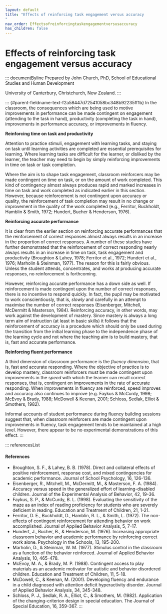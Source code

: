 ```yaml
---
layout: default
title: "Effects of reinforcing task engagement versus accuracy 
"
nav_order: Effectsofreinforcingtaskengagementversusaccuracy
has_children: false
---
```

# Effects of reinforcing task engagement versus accuracy 


::: documentByline
Prepared by John Church, PhD, School of Educational Studies and Human
Development

University of Canterbury, Christchurch, New Zealand.
:::

::: {#parent-fieldname-text-f2a58447d72541058bc348b92235ff1b}
In the classroom, the consequences which are being used to motive
improvements in performance can be made contingent on engagement
(attending to the task in hand), productivity (completing the task in
hand), improvements in performance accuracy, or improvements in fluency.

**Reinforcing time on task and productivity**

Attention to practice stimuli, engagement with learning tasks, and
staying on task until learning activities are completed are essential
prerequisites for learning. Where learning tasks are difficult for the
learner, or disliked by the learner, the teacher may need to begin by
simply reinforcing improvements in time on task or task completion.

Where the aim is to shape task engagement, classroom reinforcers may be
made contingent on time on task, or on the amount of work completed.
This kind of contingency almost always produces rapid and marked
increases in time on task and work completed as indicated earlier in
this section. However, because reinforcement is not contingent upon
accuracy or quality, the reinforcement of task completion may result in
no change or improvement in the quality of the work completed (e.g.,
Ferritor, Buckholdt, Hamblin & Smith, 1972; Hundert, Bucher & Henderson,
1976).

**Reinforcing accurate performance**

It is clear from the earlier section on reinforcing accurate
performances that the reinforcement of correct responses almost always
results in an increase in the proportion of correct responses. A number
of these studies have further demonstrated that the reinforcement of
correct responding nearly always results in an increase in time on task,
task engagement and productivity (Broughton & Lahey, 1978; Ferritor et
al., 1972; Hundert et al., 1976; Marholin & Steinman, 1977). The reason
for this is fairly obvious. Unless the student attends, concentrates,
and works at producing accurate responses, no reinforcement is
forthcoming.

However, reinforcing accurate performance has a down side as well. If
reinforcement is made contingent upon the number of correct responses,
there is no incentive to respond quickly. In fact, the pupil may be
motivated to work conscientiously, that is, *slowly* and carefully in an
attempt to maximise the number of correct responses (Eisenberger,
Mitchell, McDermitt & Masterson, 1984). Reinforcing accuracy, in other
words, may work against the development of mastery. Since mastery is
always a long term aim of instruction (at least in basic skills) it
follows that the reinforcement of accuracy is a procedure which should
only be used during the transition from the initial learning phase to
the independence phase of the learning cycle and not where the teaching
aim is to build mastery, that is, fast and accurate performance.

**Reinforcing fluent performance**

A third dimension of classroom performance is the *fluency dimension*,
that is, fast and accurate responding. Where the objective of practice
is to develop mastery, classroom reinforcers must be made contingent
upon improvements in the *speed* with which the learner can recall
correct responses, that is, contingent on improvements in the rate of
accurate responding. When improvements in fluency are reinforced, speed
improves and accuracy also continues to improve (e.g. Faykus & McCurdy,
1998; McEvoy & Brady, 1988; McDowell & Keenan, 2001; Schloss, Sedlak,
Elliot & Smothers, 1982).

Informal accounts of student performance during fluency building
sessions suggest that, when classroom reinforcers are made contingent
upon improvements in fluency, task engagement tends to be maintained at
a high level. However, there appear to be no experimental demonstrations
of this effect.
:::

::: referencesList
#### References

-   Broughton, S. F., & Lahey, B. B. (1978). Direct and collateral
    effects of positive reinforcement, response cost, and mixed
    contingencies for academic performance. Journal of School
    Psychology, 16, 126-136.
-   Eisenberger, R., Mitchell, M., McDermitt, M., & Masterson, F. A.
    (1984). Accuracy versus speed in the generalized effort of
    learning-disabled children. Journal of the Experimental Analysis of
    Behavior, 42, 19-36.
-   Faykus, S. P., & McCurdy, B. L. (1998). Evaluating the sensitivity
    of the maze as an index of reading proficiency for students who are
    severely deficient in reading. Education and Treatment of Children,
    21, 1-21.
-   Ferritor, D. E., Buckholdt, D., Hamblin, R. L., & Smith, L. (1972).
    The non-effects of contingent reinforcement for attending behavior
    on work accomplished. Journal of Applied Behavior Analysis, 5, 7-17.
-   Hundert, J., Bucher, B., & Henderson, M. (1976). Increasing
    appropriate classroom behavior and academic performance by
    reinforcing correct work alone. Psychology in the Schools, 13,
    195-200.
-   Marholin, D., & Steinman, W. M. (1977). Stimulus control in the
    classroom as a function of the behavior reinforced. Journal of
    Applied Behavior Analysis, 10, 465-478.
-   McEvoy, M. A., & Brady, M. P. (1988). Contingent access to play
    materials as an academic motivator for autistic and behavior
    disordered children. Education and Treatment of Children, 11, 5-18.
-   McDowell, C., & Keenan, M. (2001). Developing fluency and endurance
    in a child diagnosed with attention deficit hyperactivity disorder.
    Journal of Applied Behavior Analysis, 34, 345-348.
-   Schloss, P. J., Sedlak, R. A., Elliot, C., & Smothers, M. (1982).
    Application of the changing-criterion design in special education.
    The Journal of Special Education, 16, 359-367.
:::
